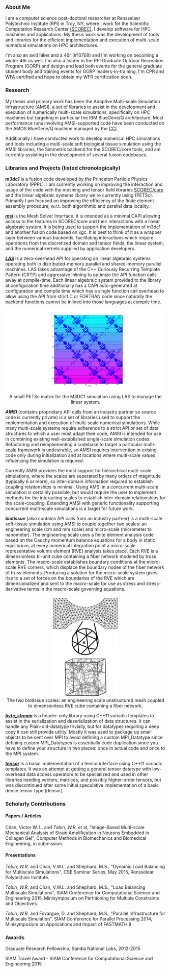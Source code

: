 ### About Me

I am a computer science post-doctoral researcher at Rensselaer Polytechnic Institute (RPI) in Troy, NY, where I work for the Scientific Computation Research Center [(SCOREC)](https://www.scorec.rpi.edu/). I develop software for HPC machines and applications. My thesis work was the development of tools and libraries for the efficient implementation and execution of multi-scale numerical simulations on HPC architectures.

I'm also an avid hiker and a 46r (#10768) and I'm working on becoming a winter 46r as well. I'm also a leader in the RPI Graduate Outdoor Recreation Program (GORP) and design and lead both events for the general graduate student body and training events for GORP leaders-in-training. I'm CPR and WFA certified and hope to obtain my WFR certification soon.

### Research

My thesis and primary work has been the Adaptive Multi-scale Simulation Infrastructure (AMSI), a set of libraries to assist in the development and execution of numerically multi-scale simulations, specifically on HPC machines but targeting in particular the IBM BlueGene/Q architecture. Most performance runs involving AMSI-supported code have been conducted on the AMOS BlueGene/Q machine managed by the [CCI](http://cci.rpi.edu/).

Additionally I have conducted work to develop numerical HPC simulations and tools including a multi-scale soft biological tissue simulation using the AMSI libraries, the Simmetrix backend for the SCOREC/core tools, and am currently assisting in the development of several fusion codebases.

### Libraries and Projects (listed chronologically)

***m3dc1*** is a fusion code developed by the Princeton Particle Physics Laboratory (PPPL). I am currently working on improving the interaction and usage of the code with the meshing and tensor field libraries [SCOREC/core](https://github.com/SCOREC/core) and the linear algebraic systems library we're currently using (PETSc). Primarily I am focused on improving the efficiency of the finite element assembly procedure, w.r.t. both algorithmic and parallel data locality.

[***msi***](https://github.com/SCOREC/msi) is the Mesh Solver Interface. It is intended as a minimal CAPI allowing access to the features in SCOREC/core and their interactions with a linear algebraic system. It is being used to support the implementation of m3dc1 and another fusion code based on xgc. It is best to think of it as a wrapper layer between various backends, facilitating interactions which require operations from the discretized domain and tensor fields, the linear system, and the numerical kernels supplied by application developers.

[***LAS***](https://github.com/tobinw/las) is a zero-overhead API for operating on linear algebraic systems operating both in distributed-memory parallel and shared-memory parallel machines. LAS takes advantage of the C++ Curiously Recurring Template Pattern (CRTP) and aggressive inlining to optimize the API function calls away at compile-time. Each linear algebraic system provided to the library at configuration time additionally has a CAPI auto-generated at configuration and compile time which has a single function call overhead to allow using the API from strict C or FORTRAN code since naturally the backend functions cannot be inlined into those languages at compile time.

<p align="center">
<img src="images/las_mat_own.png" alt="LAS-managed matrix with MPI ownership ranges highlighted"> <br/>
A small PETSc matrix for the M3DC1 simulation using LAS to manage the linear system.
</p>

***AMSI*** (contains proprietary API calls from an industry partner so source code is currently private) is a set of libraries used to support the implementation and execution of multi-scale numerical simulations. While many multi-scale systems require adherence to a strict API or set of data structures to which a user must adapt their code, AMSI is intended for use in combining existing well-established single-scale simulation codes. Refactoring and reimplementing a codebase to target a particular multi-scale framework is undesirable, so AMSI requires intervention in exising code only during initialization and at locations where multi-scale values influencing the simulation is required.

Currently AMSI provides the most support for hierarchical multi-scale simulations, where the scales are seperated by many orders of magnitude (typically 6 or more), so inter-domain information required to establish coupling relationships is minimal. Using AMSI in a concurrent multi-scale simulation is certainly possible, but would require the user to implement methods for the interacting scales to establish inter-domain relationships for the scale-coupling. Extending AMSI with generic functionality supporting concurrent multi-scale simulations is a target for future work.

***biotissue*** (also contains API calls from an industry partner) is a multi-scale soft-tissue simulation using AMSI to couple together two scales: an engineering scale (cm and mm scale) and micro-scale (micrometer to nanometer). The engineering scale uses a finite element analysis code based on the Cauchy momentum balance equations for a body in static equilibrium, at every numerical integration point a micro-scale representative volume element (RVE) analysis takes place. Each RVE is a dimensionless bi-unit cube containing a fiber network modeled by truss elements. The macro-scale establishes boundary conditions at the micro-scale RVE corners, which displace the boundary nodes of the fiber network of truss elements. Producing a solution for the micro-scale system gives rise to a set of forces on the boundaries of the RVE which are dimensionalized and sent to the macro-scale for use as stress and stress-derivative terms in the macro-scale governing equations.

<p align="center">
<img src="images/bio_scales.png" alt="Biotissue scales"> <br/>
The two biotissue scales: an engineering scale unstructured mesh coupled to dimensionless RVE cube containing a fiber network.
</p>

[***byte_stream***](https://github.com/tobinw/byte_stream) is a header-only library using C++11 variadic templates to assist in the serialization and deserialization of data structures. It can handle any Plain-old-datatype trivially, but for datatypes requiring a deep copy it can still provide utility. Mostly it was used to package up small objects to be sent over MPI to avoid defining a custom MPI_Datatype since defining custom MPI_Datatypes is essentially code duplication since you have to define your structure in two places: once in actual code and once to the MPI system.

[***tensor***](https://github.com/tobinw/tensor) is a basic implementation of a tensor interface using C++11 variadic templates. It was an attempt at getting a general tensor datatype with low-overhead data access operators to be specialized and used in other libraries needing vectors, matrices, and possibly higher-order tensors, but was discontinued after some initial speculative implementation of a basic dense tensor type (densor).

### Scholarly Contributions

#### Papers / Articles

Chan, Victor W. L. and *Tobin, W.R.* et al, "Image-Based Multi-scale Mechanical Analysis of Strain Amplification in Neurons Embedded in Collagen Gel", Computer Methods in Biomechanics and Biomedical Engineering, in submission.

#### Presentations

*Tobin, W.R.* and Chan, V.W.L. and Shephard, M.S., "Dynamic Load Balancing for Multiscale Simulations", CSE Seminar Series, May 2015, Rensselear Polytechnic Institute.

*Tobin, W.R.* and Chan, V.W.L. and Shephard, M.S., "Load Balancing Multiscale Simulations", SIAM Conference for Computational Science and Engineering 2015, Minisymposium on Partitioning for Multiple Constraints and Objectives.

*Tobin, W.R.* and Fovargue, D. and Shephard, M.S., "Parallel Infrastructure for Multiscale Simulation", SIAM Conference for Parallel Processing 2014, Minisymposium on Applications and Impact of FASTMATH II

### Awards

Graduate Research Fellowship, Sandia National Labs, 2012-2015

SIAM Travel Award - SIAM Conference for Computational Science and Engineering 2015

